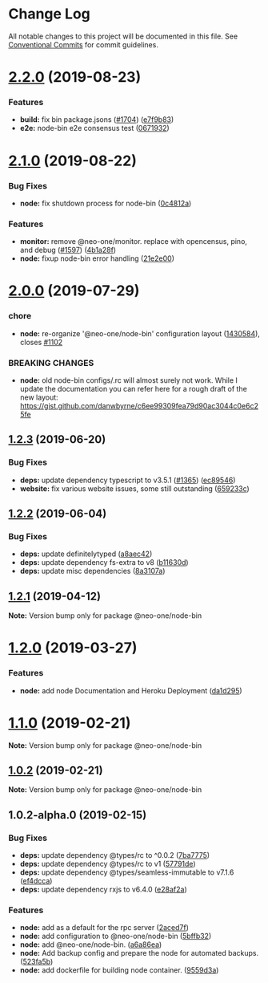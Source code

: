 # Change Log

All notable changes to this project will be documented in this file.
See [Conventional Commits](https://conventionalcommits.org) for commit guidelines.

# [2.2.0](https://github.com/neo-one-suite/neo-one/compare/@neo-one/node-bin@2.1.0...@neo-one/node-bin@2.2.0) (2019-08-23)


### Features

* **build:** fix bin package.jsons ([#1704](https://github.com/neo-one-suite/neo-one/issues/1704)) ([e7f9b83](https://github.com/neo-one-suite/neo-one/commit/e7f9b83))
* **e2e:** node-bin e2e consensus test ([0671932](https://github.com/neo-one-suite/neo-one/commit/0671932))





# [2.1.0](https://github.com/neo-one-suite/neo-one/compare/@neo-one/node-bin@2.0.0...@neo-one/node-bin@2.1.0) (2019-08-22)


### Bug Fixes

* **node:** fix shutdown process for node-bin ([0c4812a](https://github.com/neo-one-suite/neo-one/commit/0c4812a))


### Features

* **monitor:** remove @neo-one/monitor. replace with opencensus, pino, and debug ([#1597](https://github.com/neo-one-suite/neo-one/issues/1597)) ([4b1a28f](https://github.com/neo-one-suite/neo-one/commit/4b1a28f))
* **node:** fixup node-bin error handling ([21e2e00](https://github.com/neo-one-suite/neo-one/commit/21e2e00))





# [2.0.0](https://github.com/neo-one-suite/neo-one/compare/@neo-one/node-bin@1.2.3...@neo-one/node-bin@2.0.0) (2019-07-29)


### chore

* **node:** re-organize '@neo-one/node-bin' configuration layout ([1430584](https://github.com/neo-one-suite/neo-one/commit/1430584)), closes [#1102](https://github.com/neo-one-suite/neo-one/issues/1102)


### BREAKING CHANGES

* **node:** old node-bin configs/.rc will almost surely not work. While I update the documentation you can refer here for a rough draft of the new layout: https://gist.github.com/danwbyrne/c6ee99309fea79d90ac3044c0e6c25fe





## [1.2.3](https://github.com/neo-one-suite/neo-one/compare/@neo-one/node-bin@1.2.2...@neo-one/node-bin@1.2.3) (2019-06-20)


### Bug Fixes

* **deps:** update dependency typescript to v3.5.1 ([#1365](https://github.com/neo-one-suite/neo-one/issues/1365)) ([ec89546](https://github.com/neo-one-suite/neo-one/commit/ec89546))
* **website:** fix various website issues, some still outstanding ([659233c](https://github.com/neo-one-suite/neo-one/commit/659233c))





## [1.2.2](https://github.com/neo-one-suite/neo-one/compare/@neo-one/node-bin@1.2.1...@neo-one/node-bin@1.2.2) (2019-06-04)


### Bug Fixes

* **deps:** update definitelytyped ([a8aec42](https://github.com/neo-one-suite/neo-one/commit/a8aec42))
* **deps:** update dependency fs-extra to v8 ([b11630d](https://github.com/neo-one-suite/neo-one/commit/b11630d))
* **deps:** update misc dependencies ([8a3107a](https://github.com/neo-one-suite/neo-one/commit/8a3107a))





## [1.2.1](https://github.com/neo-one-suite/neo-one/compare/@neo-one/node-bin@1.2.0...@neo-one/node-bin@1.2.1) (2019-04-12)

**Note:** Version bump only for package @neo-one/node-bin





# [1.2.0](https://github.com/neo-one-suite/neo-one/compare/@neo-one/node-bin@1.1.0...@neo-one/node-bin@1.2.0) (2019-03-27)


### Features

* **node:** add node Documentation and Heroku Deployment ([da1d295](https://github.com/neo-one-suite/neo-one/commit/da1d295))





# [1.1.0](https://github.com/neo-one-suite/neo-one/compare/@neo-one/node-bin@1.0.2...@neo-one/node-bin@1.1.0) (2019-02-21)

**Note:** Version bump only for package @neo-one/node-bin





## [1.0.2](https://github.com/neo-one-suite/neo-one/compare/@neo-one/node-bin@1.0.2-alpha.0...@neo-one/node-bin@1.0.2) (2019-02-21)

**Note:** Version bump only for package @neo-one/node-bin





## 1.0.2-alpha.0 (2019-02-15)


### Bug Fixes

* **deps:** update dependency @types/rc to ^0.0.2 ([7ba7775](https://github.com/neo-one-suite/neo-one/commit/7ba7775))
* **deps:** update dependency @types/rc to v1 ([57791de](https://github.com/neo-one-suite/neo-one/commit/57791de))
* **deps:** update dependency @types/seamless-immutable to v7.1.6 ([ef4dcca](https://github.com/neo-one-suite/neo-one/commit/ef4dcca))
* **deps:** update dependency rxjs to v6.4.0 ([e28af2a](https://github.com/neo-one-suite/neo-one/commit/e28af2a))


### Features

* **node:** add  as a default for the rpc server ([2aced7f](https://github.com/neo-one-suite/neo-one/commit/2aced7f))
* **node:** add  configuration to @neo-one/node-bin ([5bffb32](https://github.com/neo-one-suite/neo-one/commit/5bffb32))
* **node:** add @neo-one/node-bin. ([a6a86ea](https://github.com/neo-one-suite/neo-one/commit/a6a86ea))
* **node:** Add backup config and prepare the node for automated backups. ([523fa5b](https://github.com/neo-one-suite/neo-one/commit/523fa5b))
* **node:** add dockerfile for building node container. ([9559d3a](https://github.com/neo-one-suite/neo-one/commit/9559d3a))
